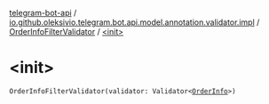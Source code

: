 [telegram-bot-api](../../index.md) / [io.github.oleksivio.telegram.bot.api.model.annotation.validator.impl](../index.md) / [OrderInfoFilterValidator](index.md) / [&lt;init&gt;](./-init-.md)

# &lt;init&gt;

`OrderInfoFilterValidator(validator: Validator<`[`OrderInfo`](../../io.github.oleksivio.telegram.bot.api.model.objects.payments/-order-info/index.md)`>)`